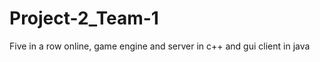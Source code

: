 Project-2_Team-1
=======================

Five in a row online, game engine and server in c++ and gui client in java
